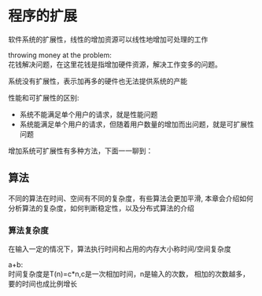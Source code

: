 # 程序的扩展

软件系统的扩展性，线性的增加资源可以线性地增加可处理的工作

throwing money at the problem:  
花钱解决问题，在这里花钱是指增加硬件资源，解决工作变多的问题。

系统没有扩展性，表示加再多的硬件也无法提供系统的产能

性能和可扩展性的区别:
- 系统不能满足单个用户的请求，就是性能问题
- 系统能满足单个用户的请求，但随着用户数量的增加而出问题，就是可扩展性问题

增加系统可扩展性有多种方法，下面一一聊到：

## 算法

不同的算法在时间、空间有不同的复杂度，有些算法会更加平滑,
本章会介绍如何分析算法的复杂度，如何判断稳定性，以及分布式算法的介绍

### 算法复杂度

在输入一定的情况下，算法执行时间和占用的内存大小称时间/空间复杂度

a+b:  
时间复杂度是T(n)=c*n,c是一次相加时间，n是输入的次数，
相加的次数越多，要的时间也成比例增长
